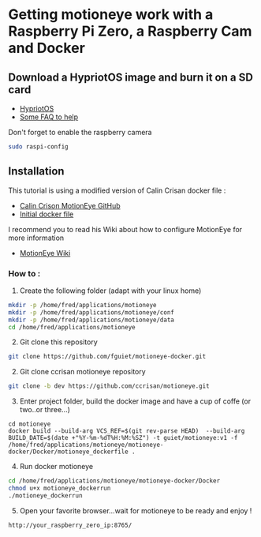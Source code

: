 # Getting motioneye work with a Raspberry Pi Zero, a Raspberry Cam and Docker

## Download a HypriotOS image and burn it on a SD card

* [HypriotOS](https://blog.hypriot.com/downloads/)
* [Some FAQ to help](https://blog.hypriot.com/faq/)

Don't forget to enable the raspberry camera

```bash
sudo raspi-config
````

## Installation

This tutorial is using a modified version of Calin Crisan docker file :

* [Calin Crison MotionEye GitHub](https://github.com/ccrisan/motioneye)
* [Initial docker file](https://github.com/ccrisan/motioneye/blob/dev/extra/Dockerfile.armv7-armhf)

I recommend you to read his Wiki about how to configure MotionEye for more information

* [MotionEye Wiki](https://github.com/ccrisan/motioneye/wiki)

### How to :

1.  Create the following folder (adapt with your linux home)

```bash
mkdir -p /home/fred/applications/motioneye
mkdir -p /home/fred/applications/motioneye/conf
mkdir -p /home/fred/applications/motioneye/data
cd /home/fred/applications/motioneye
```

2. Git clone this repository

```bash
git clone https://github.com/fguiet/motioneye-docker.git
```

2. Git clone ccrisan motioneye repository

```bash
git clone -b dev https://github.com/ccrisan/motioneye.git
```

3. Enter project folder, build the docker image and have a cup of coffe (or two..or three...)

```
cd motioneye
docker build --build-arg VCS_REF=$(git rev-parse HEAD)  --build-arg BUILD_DATE=$(date +"%Y-%m-%dT%H:%M:%SZ") -t guiet/motioneye:v1 -f  /home/fred/applications/motioneye/motioneye-docker/Docker/motioneye_dockerfile .
```

4. Run docker motioneye

```bash
cd /home/fred/applications/motioneye/motioneye-docker/Docker
chmod u+x motioneye_dockerrun
./motioneye_dockerrun
```

5. Open your favorite browser...wait for motioneye to be ready and enjoy !

```
http://your_raspberry_zero_ip:8765/
```


